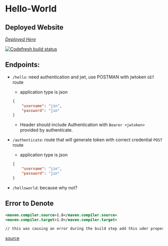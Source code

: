 # Hello-World

## Deployed Website

*[Deployed Here](https://cup-o-tea.herokuapp.com/helloworld)*  

[![Codefresh build status]( https://g.codefresh.io/api/badges/pipeline/jinfluenza/codefresh-pulumi%2FCup-o-tea?type=cf-1&key=eyJhbGciOiJIUzI1NiJ9.NjAxZGFhMWY0YmY4N2RkNmY2NzY1MzMy.RRKnJ1bIBk7UvZJxGw8We3oyv56h4yEIjBR41N4n-Ps)]( https://g.codefresh.io/pipelines/edit/new/builds?id=60253ae564db849ab4b14637&pipeline=Cup-o-tea&projects=codefresh-pulumi&projectId=602145fb5766b7bc4ad52e8a)  

## Endpoints:
- `/hello`: need authentication and jwt, use POSTMAN with jwtoken `GET` route
    - application type is json
    ```json
    {
        "username": "jin",
        "password": "jin"
    } 
    ```
    - Header should include Authentication with `Bearer <jwtoken>` provided by authenticate.
    
- `/authenticate`: route that will generate token with correct credential `POST` route
    - application type is json 
    ``` json
    {
        "username": "jin",
        "password": "jin"
    }
    ```
- `/helloworld`: because why not?


## Error to Denote
``` xml
<maven.compiler.source>1.8</maven.compiler.source> 
<maven.compiler.target>1.8</maven.compiler.target>

// this was causing an error during the build step add this uder properties tag

```
[source](https://stackoverflow.com/questions/42525139/maven-build-compilation-error-failed-to-execute-goal-org-apache-maven-plugins)
